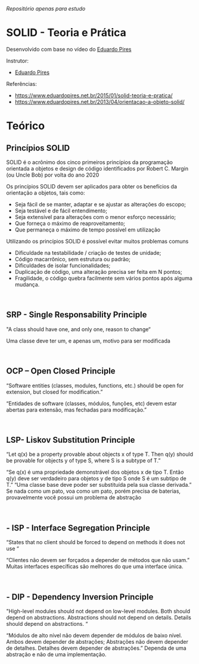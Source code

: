 _Repositório apenas para estudo_

# SOLID - Teoria e Prática

Desenvolvido com base no vídeo do [Eduardo Pires](https://www.youtube.com/watch?v=Q2QdkiX6p_Y)

Instrutor:

- [Eduardo Pires](https://www.eduardopires.net.br/)

Referências:

- https://www.eduardopires.net.br/2015/01/solid-teoria-e-pratica/
- https://www.eduardopires.net.br/2013/04/orientacao-a-objeto-solid/

# Teórico

## Princípios SOLID

SOLID é o acrônimo dos cinco primeiros princípios da programação orientada a objetos e design de código identificados por Robert C. Margin (ou Uncle Bob) por volta do ano 2020

Os princípios SOLID devem ser aplicados para obter os benefícios da orientação a objetos, tais como:

- Seja fácil de se manter, adaptar e se ajustar as alterações do escopo;
- Seja testável e de fácil entendimento;
- Seja extensível para alterações com o menor esforço necessário;
- Que forneça o máximo de reaproveitamento;
- Que permaneça o máximo de tempo possível em utilização

Utilizando os princípios SOLID é possível evitar muitos problemas comuns

- Dificuldade na testabilidade / criação de testes de unidade;
- Código macarrônico, sem estrutura ou padrão;
- Dificuldades de isolar funcionalidades;
- Duplicação de código, uma alteração precisa ser feita em N pontos;
- Fragilidade, o código quebra facilmente sem vários pontos após alguma mudança.

<br>

## SRP - Single Responsability Principle

"A class should have one, and only one, reason to change“

Uma classe deve ter um, e apenas um, motivo para ser modificada

<br>

## OCP – Open Closed Principle

“Software entities (classes, modules, functions, etc.) should be open for extension, but closed for modification.”

“Entidades de software (classes, módulos, funções, etc) devem estar abertas para extensão, mas fechadas para modificação.”

<br>

## LSP- Liskov Substitution Principle

“Let q(x) be a property provable about objects x of type T. Then q(y) should be provable for objects y of type S, where S is a subtype of T.”

“Se q(x) é uma propriedade demonstrável dos objetos x de tipo T. Então q(y) deve ser verdadeiro para objetos y de tipo S onde S é um subtipo de T.” “Uma classe base deve poder ser substituída pela sua classe derivada.” Se nada como um pato, voa como um pato, porém precisa de baterias, provavelmente você possui um problema de abstração

<br>

## - ISP - Interface Segregation Principle

“States that no client should be forced to depend on methods it does not use “

“Clientes não devem ser forçados a depender de métodos que não usam.” Muitas interfaces específicas são melhores do que uma interface única.

<br>

## - DIP - Dependency Inversion Principle

"High-level modules should not depend on low-level modules. Both should depend on abstractions. Abstractions should not depend on details. Details should depend on abstractions. “

“Módulos de alto nível não devem depender de módulos de baixo nível. Ambos devem depender de abstrações; Abstrações não devem depender de detalhes. Detalhes devem depender de abstrações.” Dependa de uma abstração e não de uma implementação.

